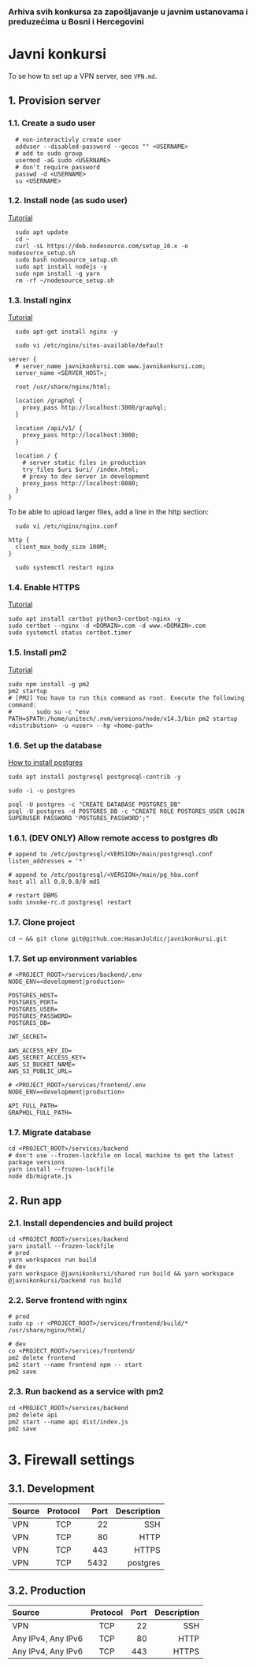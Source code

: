 ### Arhiva svih konkursa za zapošljavanje u javnim ustanovama i preduzećima u Bosni i Hercegovini

# Javni konkursi

To se how to set up a VPN server, see `VPN.md`.

## 1. Provision server

### 1.1. Create a sudo user

```
  # non-interactivly create user
  adduser --disabled-password --gecos "" <USERNAME>
  # add to sudo group
  usermod -aG sudo <USERNAME>
  # don't require password
  passwd -d <USERNAME>
  su <USERNAME>
```

### 1.2. Install node (as sudo user)

[Tutorial](https://www.digitalocean.com/community/tutorials/how-to-install-node-js-on-ubuntu-20-04)

```
  sudo apt update
  cd ~
  curl -sL https://deb.nodesource.com/setup_16.x -o nodesource_setup.sh
  sudo bash nodesource_setup.sh
  sudo apt install nodejs -y
  sudo npm install -g yarn
  rm -rf ~/nodesource_setup.sh
```

### 1.3. Install nginx

[Tutorial](https://www.digitalocean.com/community/tutorials/how-to-install-nginx-on-ubuntu-20-04)

```
  sudo apt-get install nginx -y
```

```
  sudo vi /etc/nginx/sites-available/default
```

```
server {
  # server_name javnikonkursi.com www.javnikonkursi.com;
  server_name <SERVER_HOST>;

  root /usr/share/nginx/html;

  location /graphql {
    proxy_pass http://localhost:3000/graphql;
  }

  location /api/v1/ {
    proxy_pass http://localhost:3000;
  }

  location / {
    # server static files in production
    try_files $uri $uri/ /index.html;
    # proxy to dev server in development
    proxy_pass http://localhost:8080;
  }
}
```

To be able to upload larger files, add a line in the http section:

```
  sudo vi /etc/nginx/nginx.conf
```

```
http {
  client_max_body_size 100M;
}
```

```
  sudo systemctl restart nginx
```

### 1.4. Enable HTTPS

[Tutorial](https://www.digitalocean.com/community/tutorials/how-to-secure-nginx-with-let-s-encrypt-on-ubuntu-20-04)

```
sudo apt install certbot python3-certbot-nginx -y
sudo certbot --nginx -d <DOMAIN>.com -d www.<DOMAIN>.com
sudo systemctl status certbot.timer
```

### 1.5. Install pm2

[Tutorial](https://www.digitalocean.com/community/tutorials/nodejs-pm2)

```
sudo npm install -g pm2
pm2 startup
# [PM2] You have to run this command as root. Execute the following command:
#       sudo su -c "env PATH=$PATH:/home/unitech/.nvm/versions/node/v14.3/bin pm2 startup <distribution> -u <user> --hp <home-path>
```

### 1.6. Set up the database

[How to install postgres](https://www.digitalocean.com/community/tutorials/how-to-install-and-use-postgresql-on-ubuntu-20-04)

```
sudo apt install postgresql postgresql-contrib -y

sudo -i -u postgres

psql -U postgres -c "CREATE DATABASE POSTGRES_DB"
psql -U postgres -d POSTGRES_DB -c "CREATE ROLE POSTGRES_USER LOGIN SUPERUSER PASSWORD 'POSTGRES_PASSWORD';"
```

### 1.6.1. (DEV ONLY) Allow remote access to postgres db

```
# append to /etc/postgresql/<VERSION>/main/postgresql.conf
listen_addresses = '*'
```

```
# append to /etc/postgresql/<VERSION>/main/pg_hba.conf
host all all 0.0.0.0/0 md5
```

```
# restart DBMS
sudo invoke-rc.d postgresql restart
```

### 1.7. Clone project

```
cd ~ && git clone git@github.com:HasanJoldic/javnikonkursi.git
```

### 1.7. Set up environment variables

```
# <PROJECT_ROOT>/services/backend/.env
NODE_ENV=<development|production>

POSTGRES_HOST=
POSTGRES_PORT=
POSTGRES_USER=
POSTGRES_PASSWORD=
POSTGRES_DB=

JWT_SECRET=

AWS_ACCESS_KEY_ID=
AWS_SECRET_ACCESS_KEY=
AWS_S3_BUCKET_NAME=
AWS_S3_PUBLIC_URL=
```

```
# <PROJECT_ROOT>/services/frontend/.env
NODE_ENV=<development|production>

API_FULL_PATH=
GRAPHQL_FULL_PATH=

```

### 1.7. Migrate database

```
cd <PROJECT_ROOT>/services/backend
# don't use --frozen-lockfile on local machine to get the latest package versions
yarn install --frozen-lockfile
node db/migrate.js
```

## 2. Run app

### 2.1. Install dependencies and build project

```
cd <PROJECT_ROOT>/services/backend
yarn install --frozen-lockfile
# prod
yarn workspaces run build
# dev
yarn workspace @javnikonkursi/shared run build && yarn workspace @javnikonkursi/backend run build
```

### 2.2. Serve frontend with nginx

```
# prod
sudo cp -r <PROJECT_ROOT>/services/frontend/build/* /usr/share/nginx/html/
```

```
# dev
co <PROJECT_ROOT>/services/frontend/
pm2 delete frontend
pm2 start --name frontend npm -- start
pm2 save
```

### 2.3. Run backend as a service with pm2

```
cd <PROJECT_ROOT>/services/backend
pm2 delete api
pm2 start --name api dist/index.js
pm2 save
```

# 3. Firewall settings

## 3.1. Development

| Source | Protocol | Port | Description |
| :----- | :------: | ---: | ----------: |
| VPN    |   TCP    |   22 |         SSH |
| VPN    |   TCP    |   80 |        HTTP |
| VPN    |   TCP    |  443 |       HTTPS |
| VPN    |   TCP    | 5432 |    postgres |

## 3.2. Production

| Source             | Protocol | Port | Description |
| :----------------- | :------: | ---: | ----------: |
| VPN                |   TCP    |   22 |         SSH |
| Any IPv4, Any IPv6 |   TCP    |   80 |        HTTP |
| Any IPv4, Any IPv6 |   TCP    |  443 |       HTTPS |
